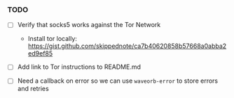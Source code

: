 ### TODO

- [ ] Verify that socks5 works against the Tor Network
  - Install tor locally:
    https://gist.github.com/skippednote/ca7b40620858b57668a0abba2ed9ef85

- [ ] Add link to Tor instructions to README.md

- [ ] Need a callback on error so we can use `waveorb-error` to store errors and retries